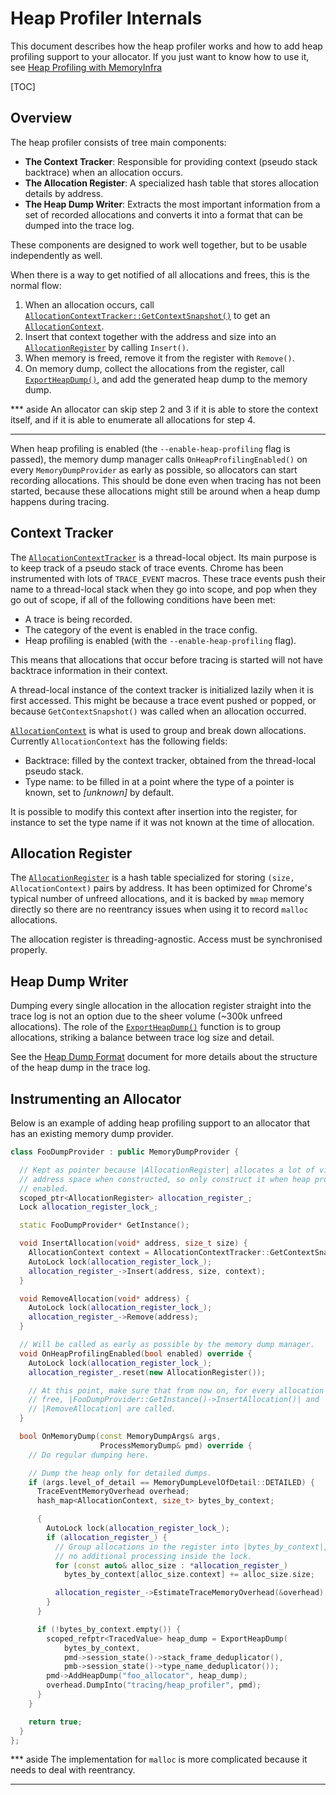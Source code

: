 # Heap Profiler Internals

This document describes how the heap profiler works and how to add heap
profiling support to your allocator. If you just want to know how to use it,
see [Heap Profiling with MemoryInfra](heap_profiler.md)

[TOC]

## Overview

The heap profiler consists of tree main components:

 * **The Context Tracker**: Responsible for providing context (pseudo stack
   backtrace) when an allocation occurs.
 * **The Allocation Register**: A specialized hash table that stores allocation
   details by address.
 * **The Heap Dump Writer**: Extracts the most important information from a set
   of recorded allocations and converts it into a format that can be dumped into
   the trace log.

These components are designed to work well together, but to be usable
independently as well.

When there is a way to get notified of all allocations and frees, this is the
normal flow:

 1. When an allocation occurs, call
    [`AllocationContextTracker::GetContextSnapshot()`][context-tracker]
    to get an [`AllocationContext`][alloc-context].
 2. Insert that context together with the address and size into an
    [`AllocationRegister`][alloc-register] by calling `Insert()`.
 3. When memory is freed, remove it from the register with `Remove()`.
 4. On memory dump, collect the allocations from the register, call
    [`ExportHeapDump()`][export-heap-dump], and add the generated heap dump to
    the memory dump.

[context-tracker]:  https://chromium.googlesource.com/chromium/src/+/master/base/trace_event/heap_profiler_allocation_context_tracker.h
[alloc-context]:    https://chromium.googlesource.com/chromium/src/+/master/base/trace_event/heap_profiler_allocation_context.h
[alloc-register]:   https://chromium.googlesource.com/chromium/src/+/master/base/trace_event/heap_profiler_allocation_register.h
[export-heap-dump]: https://chromium.googlesource.com/chromium/src/+/master/base/trace_event/heap_profiler_heap_dump_writer.h

*** aside
An allocator can skip step 2 and 3 if it is able to store the context itself,
and if it is able to enumerate all allocations for step 4.
***

When heap profiling is enabled (the `--enable-heap-profiling` flag is passed),
the memory dump manager calls `OnHeapProfilingEnabled()` on every
`MemoryDumpProvider` as early as possible, so allocators can start recording
allocations. This should be done even when tracing has not been started,
because these allocations might still be around when a heap dump happens during
tracing.

## Context Tracker

The [`AllocationContextTracker`][context-tracker] is a thread-local object. Its
main purpose is to keep track of a pseudo stack of trace events. Chrome has
been instrumented with lots of `TRACE_EVENT` macros. These trace events push
their name to a thread-local stack when they go into scope, and pop when they
go out of scope, if all of the following conditions have been met:

 * A trace is being recorded.
 * The category of the event is enabled in the trace config.
 * Heap profiling is enabled (with the `--enable-heap-profiling` flag).

This means that allocations that occur before tracing is started will not have
backtrace information in their context.

A thread-local instance of the context tracker is initialized lazily when it is
first accessed. This might be because a trace event pushed or popped, or because
`GetContextSnapshot()` was called when an allocation occurred.

[`AllocationContext`][alloc-context] is what is used to group and break down
allocations. Currently `AllocationContext` has the following fields:

 * Backtrace: filled by the context tracker, obtained from the thread-local
   pseudo stack.
 * Type name: to be filled in at a point where the type of a pointer is known,
   set to _[unknown]_ by default.

It is possible to modify this context after insertion into the register, for
instance to set the type name if it was not known at the time of allocation.

## Allocation Register

The [`AllocationRegister`][alloc-register] is a hash table specialized for
storing `(size, AllocationContext)` pairs by address. It has been optimized for
Chrome's typical number of unfreed allocations, and it is backed by `mmap`
memory directly so there are no reentrancy issues when using it to record
`malloc` allocations.

The allocation register is threading-agnostic. Access must be synchronised
properly.

## Heap Dump Writer

Dumping every single allocation in the allocation register straight into the
trace log is not an option due to the sheer volume (~300k unfreed allocations).
The role of the [`ExportHeapDump()`][export-heap-dump] function is to group
allocations, striking a balance between trace log size and detail.

See the [Heap Dump Format][heap-dump-format] document for more details about the
structure of the heap dump in the trace log.

[heap-dump-format]: https://docs.google.com/document/d/1NqBg1MzVnuMsnvV1AKLdKaPSPGpd81NaMPVk5stYanQ

## Instrumenting an Allocator

Below is an example of adding heap profiling support to an allocator that has
an existing memory dump provider.

```cpp
class FooDumpProvider : public MemoryDumpProvider {

  // Kept as pointer because |AllocationRegister| allocates a lot of virtual
  // address space when constructed, so only construct it when heap profiling is
  // enabled.
  scoped_ptr<AllocationRegister> allocation_register_;
  Lock allocation_register_lock_;

  static FooDumpProvider* GetInstance();

  void InsertAllocation(void* address, size_t size) {
    AllocationContext context = AllocationContextTracker::GetContextSnapshot();
    AutoLock lock(allocation_register_lock_);
    allocation_register_->Insert(address, size, context);
  }

  void RemoveAllocation(void* address) {
    AutoLock lock(allocation_register_lock_);
    allocation_register_->Remove(address);
  }

  // Will be called as early as possible by the memory dump manager.
  void OnHeapProfilingEnabled(bool enabled) override {
    AutoLock lock(allocation_register_lock_);
    allocation_register_.reset(new AllocationRegister());

    // At this point, make sure that from now on, for every allocation and
    // free, |FooDumpProvider::GetInstance()->InsertAllocation()| and
    // |RemoveAllocation| are called.
  }

  bool OnMemoryDump(const MemoryDumpArgs& args,
                    ProcessMemoryDump& pmd) override {
    // Do regular dumping here.

    // Dump the heap only for detailed dumps.
    if (args.level_of_detail == MemoryDumpLevelOfDetail::DETAILED) {
      TraceEventMemoryOverhead overhead;
      hash_map<AllocationContext, size_t> bytes_by_context;

      {
        AutoLock lock(allocation_register_lock_);
        if (allocation_register_) {
          // Group allocations in the register into |bytes_by_context|, but do
          // no additional processing inside the lock.
          for (const auto& alloc_size : *allocation_register_)
            bytes_by_context[alloc_size.context] += alloc_size.size;

          allocation_register_->EstimateTraceMemoryOverhead(&overhead);
        }
      }

      if (!bytes_by_context.empty()) {
        scoped_refptr<TracedValue> heap_dump = ExportHeapDump(
            bytes_by_context,
            pmd->session_state()->stack_frame_deduplicator(),
            pmb->session_state()->type_name_deduplicator());
        pmd->AddHeapDump("foo_allocator", heap_dump);
        overhead.DumpInto("tracing/heap_profiler", pmd);
      }
    }

    return true;
  }
};

```

*** aside
The implementation for `malloc` is more complicated because it needs to deal
with reentrancy.
***
